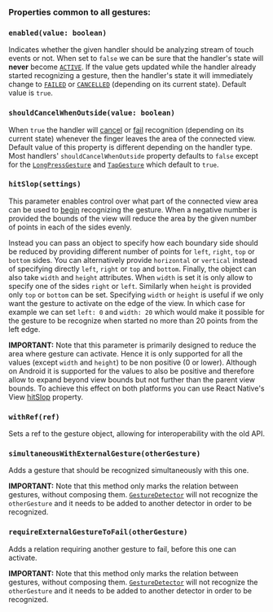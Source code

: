 ### Properties common to all gestures:

### `enabled(value: boolean)`

Indicates whether the given handler should be analyzing stream of touch events or not.
When set to `false` we can be sure that the handler's state will **never** become [`ACTIVE`](../../under-the-hood/states-events.md#active).
If the value gets updated while the handler already started recognizing a gesture, then the handler's state it will immediately change to [`FAILED`](../../under-the-hood/states-events.md#failed) or [`CANCELLED`](../../under-the-hood/states-events.md#cancelled) (depending on its current state).
Default value is `true`.

### `shouldCancelWhenOutside(value: boolean)`

When `true` the handler will [cancel](../../under-the-hood/states-events.md#cancelled) or [fail](../../under-the-hood/states-events.md#failed) recognition (depending on its current state) whenever the finger leaves the area of the connected view.
Default value of this property is different depending on the handler type.
Most handlers' `shouldCancelWhenOutside` property defaults to `false` except for the [`LongPressGesture`](./long-press-gesture.md) and [`TapGesture`](./tap-gesture.md) which default to `true`.

### `hitSlop(settings)`

This parameter enables control over what part of the connected view area can be used to [begin](../../under-the-hood/states-events.md#began) recognizing the gesture.
When a negative number is provided the bounds of the view will reduce the area by the given number of points in each of the sides evenly.

Instead you can pass an object to specify how each boundary side should be reduced by providing different number of points for `left`, `right`, `top` or `bottom` sides.
You can alternatively provide `horizontal` or `vertical` instead of specifying directly `left`, `right` or `top` and `bottom`.
Finally, the object can also take `width` and `height` attributes.
When `width` is set it is only allow to specify one of the sides `right` or `left`.
Similarly when `height` is provided only `top` or `bottom` can be set.
Specifying `width` or `height` is useful if we only want the gesture to activate on the edge of the view. In which case for example we can set `left: 0` and `width: 20` which would make it possible for the gesture to be recognize when started no more than 20 points from the left edge.

**IMPORTANT:** Note that this parameter is primarily designed to reduce the area where gesture can activate. Hence it is only supported for all the values (except `width` and `height`) to be non positive (0 or lower). Although on Android it is supported for the values to also be positive and therefore allow to expand beyond view bounds but not further than the parent view bounds. To achieve this effect on both platforms you can use React Native's View [hitSlop](https://facebook.github.io/react-native/docs/view.html#props) property.

### `withRef(ref)`

Sets a ref to the gesture object, allowing for interoperability with the old API.

### `simultaneousWithExternalGesture(otherGesture)`

Adds a gesture that should be recognized simultaneously with this one.

**IMPORTANT:** Note that this method only marks the relation between gestures, without composing them. [`GestureDetector`](gesture-detector) will not recognize the `otherGesture` and it needs to be added to another detector in order to be recognized.

### `requireExternalGestureToFail(otherGesture)`

Adds a relation requiring another gesture to fail, before this one can activate.

**IMPORTANT:** Note that this method only marks the relation between gestures, without composing them. [`GestureDetector`](gesture-detector) will not recognize the `otherGesture` and it needs to be added to another detector in order to be recognized.

<!-- TODO: link composition -->

